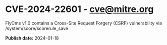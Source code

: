 # CVE-2024-22601 - cve@mitre.org

FlyCms v1.0 contains a Cross-Site Request Forgery (CSRF) vulnerability via /system/score/scorerule_save

**Publish date:** 2024-01-18
